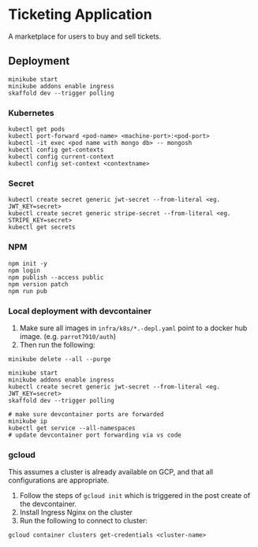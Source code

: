 # Ticketing Application

A marketplace for users to buy and sell tickets.

## Deployment

```
minikube start
minikube addons enable ingress
skaffold dev --trigger polling
```

### Kubernetes

```
kubectl get pods
kubectl port-forward <pod-name> <machine-port>:<pod-port>
kubectl -it exec <pod name with mongo db> -- mongosh
kubectl config get-contexts
kubectl config current-context
kubectl config set-context <contextname>
```

### Secret

```
kubectl create secret generic jwt-secret --from-literal <eg. JWT_KEY=secret>
kubectl create secret generic stripe-secret --from-literal <eg. STRIPE_KEY=secret>
kubectl get secrets
```

### NPM

```
npm init -y
npm login
npm publish --access public
npm version patch
npm run pub
```

### Local deployment with devcontainer

1. Make sure all images in `infra/k8s/*.-depl.yaml` point to a docker hub image. (e.g. `parrot7910/auth`)
2. Then run the following:

```
minikube delete --all --purge

minikube start
minikube addons enable ingress
kubectl create secret generic jwt-secret --from-literal <eg. JWT_KEY=secret>
skaffold dev --trigger polling

# make sure devcontainer ports are forwarded
minikube ip
kubectl get service --all-namespaces
# update devcontainer port forwarding via vs code
```

### gcloud

This assumes a cluster is already available on GCP, and that all configurations are appropriate.

1. Follow the steps of `gcloud init` which is triggered in the post create of the devcontainer.
2. Install Ingress Nginx on the cluster
3. Run the following to connect to cluster:

```
gcloud container clusters get-credentials <cluster-name>
```
